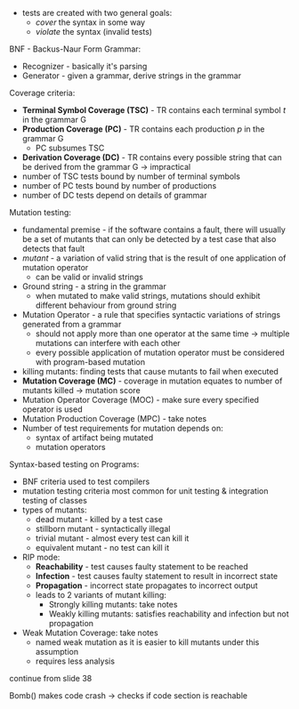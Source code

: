 
- tests are created with two general goals:
	- *cover* the syntax in some way
	- *violate* the syntax (invalid tests)

BNF - Backus-Naur Form
Grammar:
- Recognizer - basically it's parsing
- Generator - given a grammar, derive strings in the grammar

Coverage criteria:
- **Terminal Symbol Coverage (TSC)** - TR contains each terminal symbol *t* in the grammar G
- **Production Coverage (PC)** - TR contains each production *p* in the grammar G
	- PC subsumes TSC
- **Derivation Coverage (DC)** - TR contains every possible string that can be derived from the grammar G -> impractical
- number of TSC tests bound by number of terminal symbols
- number of PC tests bound by number of productions
- number of DC tests depend on details of grammar

Mutation testing:
- fundamental premise - if the software contains a fault, there will usually be a set of mutants that can only be detected by a test case that also detects that fault
- *mutant* - a variation of valid string that is the result of one application of mutation operator
	- can be valid or invalid strings
- Ground string - a string in the grammar
	- when mutated to make valid strings, mutations should  exhibit different behaviour from ground string
- Mutation Operator - a rule that specifies syntactic variations of strings generated from a grammar
	- should not apply more than one operator at the same time -> multiple mutations can interfere with each other
	- every possible application of mutation operator must be considered with program-based mutation
- killing mutants: finding tests that cause mutants to fail when executed
- **Mutation Coverage (MC)** - coverage in mutation equates to number of mutants killed -> mutation score
- Mutation Operator Coverage (MOC) - make sure every specified operator is used
- Mutation Production Coverage (MPC) - take notes
- Number of test requirements for mutation depends on:
	- syntax of artifact being mutated
	- mutation operators

Syntax-based testing on Programs:
- BNF criteria used to test compilers
- mutation testing criteria most common for unit testing & integration testing of classes
- types of mutants:
	- dead mutant - killed by a test case
	- stillborn mutant - syntactically illegal
	- trivial mutant - almost every test can kill it
	- equivalent mutant - no test can kill it
- RIP mode:
	- **Reachability** - test causes faulty statement to be reached
	- **Infection** - test causes faulty statement to result in incorrect state
	- **Propagation** - incorrect state propagates to incorrect output
	- leads to 2 variants of mutant killing:
		- Strongly killing mutants: take notes
		- Weakly killing mutants: satisfies reachability and infection but not propagation
- Weak Mutation Coverage: take notes
	- named weak mutation as it is easier to kill mutants under this assumption
	- requires less analysis

 continue from slide 38

Bomb() makes code crash -> checks if code section is reachable